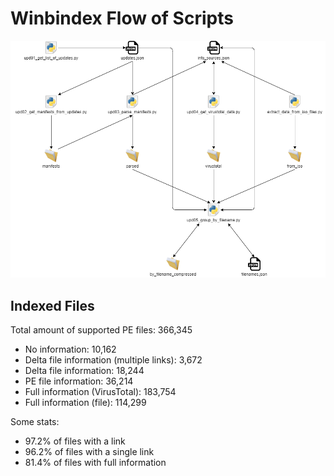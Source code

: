 # Winbindex Flow of Scripts

![winbindex-scripts-flow.png](winbindex-scripts-flow.png)

## Indexed Files

<!--FileStats-->
Total amount of supported PE files: 366,345

* No information: 10,162
* Delta file information (multiple links): 3,672
* Delta file information: 18,244
* PE file information: 36,214
* Full information (VirusTotal): 183,754
* Full information (file): 114,299

Some stats:

* 97.2% of files with a link
* 96.2% of files with a single link
* 81.4% of files with full information
<!--/FileStats-->
